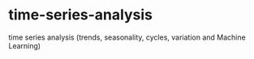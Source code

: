 # time-series-analysis
time series analysis (trends, seasonality, cycles, variation and Machine Learning)
